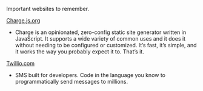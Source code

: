 Important websites to remember.

[Charge.js.org](https://charge.js.org)
- Charge is an opinionated, zero-config static site generator written in JavaScript. It supports a wide variety of common uses and it does it without needing to be configured or customized. It’s fast, it’s simple, and it works the way you probably expect it to. That’s it.

[Twillio.com](https://www.twilio.com/sms)
- SMS built for developers. Code in the language you know to programmatically send messages to millions.
